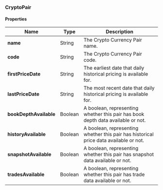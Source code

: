 
[//]: # (CLASS:CryptoPair)

[//]: # (KIND:object)

### CryptoPair

#### Properties

[//]: # (START_DEFINITION)

Name | Type | Description
------------ | ------------- | -------------
**name** | String | The Crypto Currency Pair name. &nbsp;
**code** | String | The Crypto Currency Pair code. &nbsp;
**firstPriceDate** | String | The earliest date that daily historical pricing is available for. &nbsp;
**lastPriceDate** | String | The most recent date that daily historical pricing is available for. &nbsp;
**bookDepthAvailable** | Boolean | A boolean, representing whether this pair has book depth data available or not. &nbsp;
**historyAvailable** | Boolean | A boolean, representing whether this pair has historical price data available or not. &nbsp;
**snapshotAvailable** | Boolean | A boolean, representing whether this pair has snapshot data available or not. &nbsp;
**tradesAvailable** | Boolean | A boolean, representing whether this pair has trade data available or not. &nbsp;

[//]: # (END_DEFINITION)





